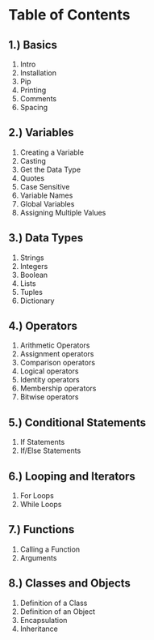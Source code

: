 # Table of Contents
## 1.) Basics
1. Intro
1. Installation
1. Pip
1. Printing
1. Comments
1. Spacing

## 2.) Variables
1. Creating a Variable
1. Casting
1. Get the Data Type
1. Quotes
1. Case Sensitive
1. Variable Names
1. Global Variables
1. Assigning Multiple Values

## 3.) Data Types
1. Strings
1. Integers
1. Boolean
1. Lists
1. Tuples
1. Dictionary

## 4.) Operators
1. Arithmetic Operators
1. Assignment operators 
1. Comparison operators 
1. Logical operators 
1. Identity operators 
1. Membership operators 
1. Bitwise operators 

## 5.) Conditional Statements
1. If Statements
1. If/Else Statements

## 6.) Looping and Iterators
1. For Loops
1. While Loops

## 7.) Functions
1. Calling a Function
1. Arguments

## 8.) Classes and Objects
1. Definition of a Class
1. Definition of an Object
1. Encapsulation
1. Inheritance